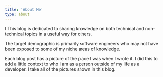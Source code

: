 ```yaml
---
title: 'About Me'
type: about
---
```

I
This blog is dedicated to sharing knowledge on both technical and non-technical topics in a useful way for others.

The target demographic is primarily software engineers who may not have been exposed to some of my niche areas of knowledge.

Each blog post has a picture of the place I was when I wrote it. I did this to add a little context to who I am as a person outside of my life as a developer. I take all of the pictures shown in this blog.
